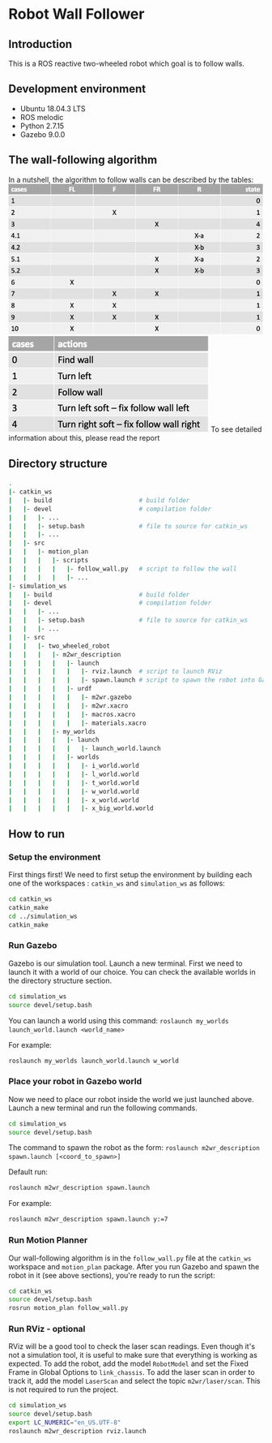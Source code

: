 # Robot Wall Follower
## Introduction
This is a ROS reactive two-wheeled robot which goal is to follow walls.

## Development environment
* Ubuntu 18.04.3 LTS
* ROS melodic
* Python 2.7.15
* Gazebo 9.0.0

## The wall-following algorithm
In a nutshell, the algorithm to follow walls can be described by the tables:
![state machine table](https://github.com/filipaivars/robot_wall_follower/blob/master/images/state_machine.png)
![actions table](https://github.com/filipaivars/robot_wall_follower/blob/master/images/actions.png)
To see detailed information about this, please read the report

## Directory structure
```bash
.
|- catkin_ws
|   |- build                        # build folder
|   |- devel                        # compilation folder
|   |   |- ...
|   |   |- setup.bash               # file to source for catkin_ws
|   |   |- ...
|   |- src
|   |   |- motion_plan
|   |   |   |- scripts
|   |   |   |   |- follow_wall.py   # script to follow the wall
|   |   |   |   |- ...
|- simulation_ws
|   |- build                        # build folder
|   |- devel                        # compilation folder
|   |   |- ...
|   |   |- setup.bash               # file to source for catkin_ws
|   |   |- ...
|   |- src
|   |   |- two_wheeled_robot
|   |   |   |- m2wr_description
|   |   |   |   |- launch
|   |   |   |   |   |- rviz.launch  # script to launch RViz
|   |   |   |   |   |- spawn.launch # script to spawn the robot into Gazebo
|   |   |   |   |- urdf
|   |   |   |   |   |- m2wr.gazebo
|   |   |   |   |   |- m2wr.xacro
|   |   |   |   |   |- macros.xacro
|   |   |   |   |   |- materials.xacro
|   |   |   |- my_worlds
|   |   |   |   |- launch
|   |   |   |   |   |- launch_world.launch
|   |   |   |   |- worlds
|   |   |   |   |   |- i_world.world
|   |   |   |   |   |- l_world.world
|   |   |   |   |   |- t_world.world
|   |   |   |   |   |- w_world.world
|   |   |   |   |   |- x_world.world
|   |   |   |   |   |- x_big_world.world
```

## How to run

### Setup the environment
First things first! We need to first setup the environment by building each one of the workspaces : `catkin_ws` and `simulation_ws` as follows:

```bash
cd catkin_ws
catkin_make
cd ../simulation_ws
catkin_make
```

### Run Gazebo
Gazebo is our simulation tool. Launch a new terminal.
First we need to launch it with a world of our choice.
You can check the available worlds in the directory structure section.

```bash
cd simulation_ws
source devel/setup.bash
```
You can launch a world using this command:
`roslaunch my_worlds launch_world.launch <world_name>`

For example:
```bash
roslaunch my_worlds launch_world.launch w_world
```

### Place your robot in Gazebo world
Now we need to place our robot inside the world we just launched above.
Launch a new terminal and run the following commands.

```bash
cd simulation_ws
source devel/setup.bash
```
The command to spawn the robot as the form:
`roslaunch m2wr_description spawn.launch [<coord_to_spawn>]`

Default run:
```bash
roslaunch m2wr_description spawn.launch
```

For example:
```bash
roslaunch m2wr_description spawn.launch y:=7
```

### Run Motion Planner
Our wall-following algorithm is in the `follow_wall.py` file at the `catkin_ws` workspace and `motion_plan` package.
After you run Gazebo and spawn the robot in it (see above sections), you're ready to run the script:

```bash
cd catkin_ws
source devel/setup.bash
rosrun motion_plan follow_wall.py
```

### Run RViz - optional
RViz will be a good tool to check the laser scan readings. Even though it's not a simulation tool, it is useful to make sure that everything is working as expected.
To add the robot, add the model `RobotModel` and set the Fixed Frame in Global Options to `link_chassis`.
To add the laser scan in order to track it, add the model `LaserScan` and select the topic `m2wr/laser/scan`.
This is not required to run the project.

```bash
cd simulation_ws
source devel/setup.bash
export LC_NUMERIC="en_US.UTF-8"
roslaunch m2wr_description rviz.launch
```
